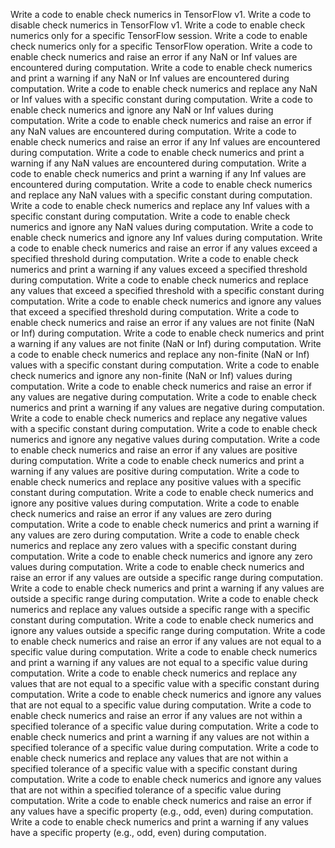Write a code to enable check numerics in TensorFlow v1.
Write a code to disable check numerics in TensorFlow v1.
Write a code to enable check numerics only for a specific TensorFlow session.
Write a code to enable check numerics only for a specific TensorFlow operation.
Write a code to enable check numerics and raise an error if any NaN or Inf values are encountered during computation.
Write a code to enable check numerics and print a warning if any NaN or Inf values are encountered during computation.
Write a code to enable check numerics and replace any NaN or Inf values with a specific constant during computation.
Write a code to enable check numerics and ignore any NaN or Inf values during computation.
Write a code to enable check numerics and raise an error if any NaN values are encountered during computation.
Write a code to enable check numerics and raise an error if any Inf values are encountered during computation.
Write a code to enable check numerics and print a warning if any NaN values are encountered during computation.
Write a code to enable check numerics and print a warning if any Inf values are encountered during computation.
Write a code to enable check numerics and replace any NaN values with a specific constant during computation.
Write a code to enable check numerics and replace any Inf values with a specific constant during computation.
Write a code to enable check numerics and ignore any NaN values during computation.
Write a code to enable check numerics and ignore any Inf values during computation.
Write a code to enable check numerics and raise an error if any values exceed a specified threshold during computation.
Write a code to enable check numerics and print a warning if any values exceed a specified threshold during computation.
Write a code to enable check numerics and replace any values that exceed a specified threshold with a specific constant during computation.
Write a code to enable check numerics and ignore any values that exceed a specified threshold during computation.
Write a code to enable check numerics and raise an error if any values are not finite (NaN or Inf) during computation.
Write a code to enable check numerics and print a warning if any values are not finite (NaN or Inf) during computation.
Write a code to enable check numerics and replace any non-finite (NaN or Inf) values with a specific constant during computation.
Write a code to enable check numerics and ignore any non-finite (NaN or Inf) values during computation.
Write a code to enable check numerics and raise an error if any values are negative during computation.
Write a code to enable check numerics and print a warning if any values are negative during computation.
Write a code to enable check numerics and replace any negative values with a specific constant during computation.
Write a code to enable check numerics and ignore any negative values during computation.
Write a code to enable check numerics and raise an error if any values are positive during computation.
Write a code to enable check numerics and print a warning if any values are positive during computation.
Write a code to enable check numerics and replace any positive values with a specific constant during computation.
Write a code to enable check numerics and ignore any positive values during computation.
Write a code to enable check numerics and raise an error if any values are zero during computation.
Write a code to enable check numerics and print a warning if any values are zero during computation.
Write a code to enable check numerics and replace any zero values with a specific constant during computation.
Write a code to enable check numerics and ignore any zero values during computation.
Write a code to enable check numerics and raise an error if any values are outside a specific range during computation.
Write a code to enable check numerics and print a warning if any values are outside a specific range during computation.
Write a code to enable check numerics and replace any values outside a specific range with a specific constant during computation.
Write a code to enable check numerics and ignore any values outside a specific range during computation.
Write a code to enable check numerics and raise an error if any values are not equal to a specific value during computation.
Write a code to enable check numerics and print a warning if any values are not equal to a specific value during computation.
Write a code to enable check numerics and replace any values that are not equal to a specific value with a specific constant during computation.
Write a code to enable check numerics and ignore any values that are not equal to a specific value during computation.
Write a code to enable check numerics and raise an error if any values are not within a specified tolerance of a specific value during computation.
Write a code to enable check numerics and print a warning if any values are not within a specified tolerance of a specific value during computation.
Write a code to enable check numerics and replace any values that are not within a specified tolerance of a specific value with a specific constant during computation.
Write a code to enable check numerics and ignore any values that are not within a specified tolerance of a specific value during computation.
Write a code to enable check numerics and raise an error if any values have a specific property (e.g., odd, even) during computation.
Write a code to enable check numerics and print a warning if any values have a specific property (e.g., odd, even) during computation.